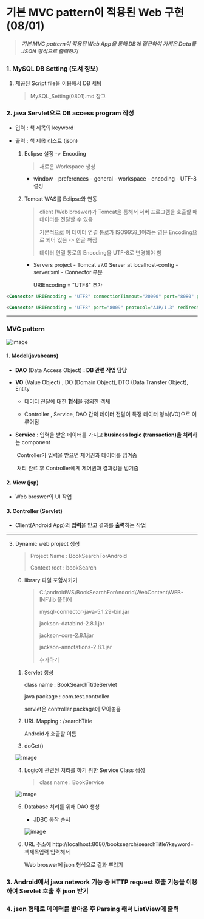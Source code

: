 # 기본 MVC pattern이 적용된 Web 구현 (08/01)

> ##### 기본 MVC pattern이 적용된 Web App을 통해 DB에 접근하여 가져온 Data를 JSON 형식으로 출력하기





### 1. MySQL DB Setting (도서 정보)  

1. 제공된 Script file을 이용해서 DB 세팅

   > MySQL_Setting(0801).md 참고



### 2. java Servlet으로 DB access program 작성

- 입력 : 책 제목의 keyword

- 출력 : 책 제목 리스트 (json)

  

  1. Eclipse 설정 -> Encoding

     > 새로운 Workspace 생성

     - window - preferences - general - workspace - encoding - UTF-8 설정

  2. Tomcat WAS를 Eclipse와 연동

     >  client (Web broswer)가 Tomcat을 통해서 서버 프로그램을 호출할 때 데이터를 전달할 수 있음
     >
     > 기본적으로 이 데이터 연결 통로가 ISO9958_1이라는 영문 Encoding으로 되어 있음 -> 한글 깨짐
     >
     > 데이터 연결 통로의 Encoding을 UTF-8로 변경해야 함

     - Servers project - Tomcat v7.0 Server at localhost-config - server.xml - Connector 부분

       URIEncoding = "UTF8"  추가

``` XML
<Connector URIEncoding = "UTF8" connectionTimeout="20000" port="8080" protocol="HTTP/1.1" redirectPort="8443"/>

<Connector URIEncoding = "UTF8" port="8009" protocol="AJP/1.3" redirectPort="8443"/>
```



------

### MVC pattern

![image](https://user-images.githubusercontent.com/50972986/62817949-37517400-bb7a-11e9-9488-b154a03447d7.png)

#### 1. Model(javabeans) 

- **DAO** (Data Access Object) **: DB 관련 작업 담당**

- **VO** (Value Object) , DO (Domain Object), DTO (Data Transfer Object), Entity 

  - 데이터 전달에 대한 **형식**을 정의한 객체

  - Controller , Service, DAO 간의 데이터 전달이 특정 데이터 형식(VO)으로 이루어짐

- **Service** : 입력을 받은 데이터를 가지고 **business logic (transaction)을 처리**하는 component

  ​				Controller가 입력을 받으면 제어권과 데이터를 넘겨줌

  ​				처리 완료 후 Controller에게 제어권과 결과값을 넘겨줌

#### 2. View (jsp)

- Web broswer의 UI 작업

#### 3. Controller (Servlet)

- Client(Android App)의 **입력**을 받고 결과를 **출력**하는 작업 

------



3. Dynamic web project 생성

   > Project Name : BookSearchForAndroid
   >
   > Context root : bookSearch

    0. library 파일 포함시키기 

       > C:\androidWS\BookSearchForAndorid\WebContent\WEB-INF\lib 폴더에
       >
       > mysql-connector-java-5.1.29-bin.jar
       >
       > jackson-databind-2.8.1.jar
       >
       > jackson-core-2.8.1.jar
       >
       > jackson-annotations-2.8.1.jar
       >
       > 추가하기

   

   1. Servlet 생성 

      class name : BookSearchTtitleServlet

      java package : com.test.controller

      servlet은 controller package에 모아놓음

      

   2. URL Mapping : /searchTitle

      Android가 호출할 이름

      

   3. doGet()

   ![image](https://user-images.githubusercontent.com/50972986/62817963-839cb400-bb7a-11e9-8678-e35b30ac915b.png)

   

   4. Logic에 관련된 처리를 하기 위한 Service Class 생성

      > class name : BookService

   ![image](https://user-images.githubusercontent.com/50972986/62817966-8e574900-bb7a-11e9-9c9f-af683cd62a40.png)

   5. Database 처리를 위해 DAO 생성

      - JDBC 동작 순서

      ![image](https://user-images.githubusercontent.com/50972986/62817968-9616ed80-bb7a-11e9-845b-69e3ec1ff50b.png)



   6. URL 주소에 http://localhost:8080/booksearch/searchTitle?keyword=첵제목입력 입력해서 

      Web broswer에 json 형식으로 결과 뿌리기



### 3. Android에서 java network 기능 중 HTTP request 호출 기능을 이용하여 Servlet 호출 후 json 받기



### 4. json 형태로 데이터를 받아온 후 Parsing 해서 ListView에 출력



